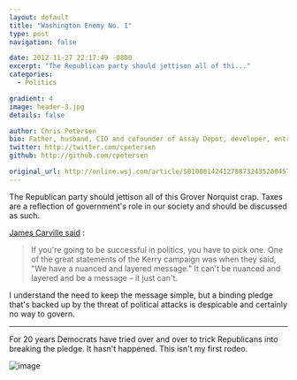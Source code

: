 ```yaml
---
layout: default
title: "Washington Enemy No. 1"
type: post
navigation: false

date: 2012-11-27 22:17:49 -0800
excerpt: "The Republican party should jettison all of thi..."
categories:
  - Politics

gradient: 4
image: header-3.jpg
details: false

author: Chris Petersen
bio: Father, husband, CIO and cofounder of Assay Depot, developer, entrepreneur and technologist.
twitter: http://twitter.com/cpetersen
github: http://github.com/cpetersen

original_url: http://online.wsj.com/article/SB10001424127887324352004578137112355225342.html?mod=WSJ_hp_mostpop_read
---
```



The Republican party should jettison all of this Grover Norquist crap. Taxes are a reflection of government's role in our society and should be discussed as such.

 [James Carville said](http://www.rollingstone.com/politics/news/how-president-obama-won-a-second-term-20121123) :  

 > If you're going to be successful in politics, you have to pick one. One of the great statements of the Kerry campaign was when they said, "We have a nuanced and layered message." It can't be nuanced and layered and be a message – it just can't.

 I understand the need to keep the message simple, but a binding pledge that's backed up by the threat of political attacks is despicable and certainly no way to govern.

***

For 20 years Democrats have tried over and over to trick Republicans into breaking the pledge. It hasn't happened. This isn't my first rodeo.

  ![image](/attachments/cde10a4d2202b7a41812cf7a056196e6/image.png)  
